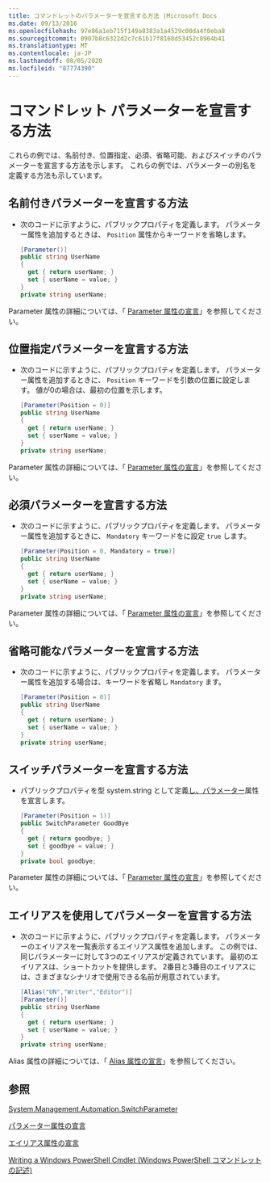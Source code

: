 ```yaml
---
title: コマンドレットのパラメーターを宣言する方法 |Microsoft Docs
ms.date: 09/13/2016
ms.openlocfilehash: 97e86a1eb715f149a8383a1a4529c00da4f0eba8
ms.sourcegitcommit: 0907b8c6322d2c7c61b17f8168d53452c8964b41
ms.translationtype: MT
ms.contentlocale: ja-JP
ms.lasthandoff: 08/05/2020
ms.locfileid: "87774390"
---
```

# <a name="how-to-declare-cmdlet-parameters"></a>コマンドレット パラメーターを宣言する方法

これらの例では、名前付き、位置指定、必須、省略可能、およびスイッチのパラメーターを宣言する方法を示します。 これらの例では、パラメーターの別名を定義する方法も示しています。

## <a name="how-to-declare-a-named-parameter"></a>名前付きパラメーターを宣言する方法

- 次のコードに示すように、パブリックプロパティを定義します。 パラメーター属性を追加するときは、 `Position` 属性からキーワードを省略します。

    ```csharp
    [Parameter()]
    public string UserName
    {
      get { return userName; }
      set { userName = value; }
    }
    private string userName;
    ```

Parameter 属性の詳細については、「 [Parameter 属性の宣言](./parameter-attribute-declaration.md)」を参照してください。

## <a name="how-to-declare-a-positional-parameter"></a>位置指定パラメーターを宣言する方法

- 次のコードに示すように、パブリックプロパティを定義します。 パラメーター属性を追加するときに、 `Position` キーワードを引数の位置に設定します。 値が0の場合は、最初の位置を示します。

    ```csharp
    [Parameter(Position = 0)]
    public string UserName
    {
      get { return userName; }
      set { userName = value; }
    }
    private string userName;
    ```

Parameter 属性の詳細については、「 [Parameter 属性の宣言](./parameter-attribute-declaration.md)」を参照してください。

## <a name="how-to-declare-a-mandatory-parameter"></a>必須パラメーターを宣言する方法

- 次のコードに示すように、パブリックプロパティを定義します。 パラメーター属性を追加するときに、 `Mandatory` キーワードをに設定 `true` します。

    ```csharp
    [Parameter(Position = 0, Mandatory = true)]
    public string UserName
    {
      get { return userName; }
      set { userName = value; }
    }
    private string userName;
    ```

Parameter 属性の詳細については、「 [Parameter 属性の宣言](./parameter-attribute-declaration.md)」を参照してください。

## <a name="how-to-declare-an-optional-parameter"></a>省略可能なパラメーターを宣言する方法

- 次のコードに示すように、パブリックプロパティを定義します。 パラメーター属性を追加する場合は、キーワードを省略し `Mandatory` ます。

    ```csharp
    [Parameter(Position = 0)]
    public string UserName
    {
      get { return userName; }
      set { userName = value; }
    }
    private string userName;
    ```

## <a name="how-to-declare-a-switch-parameter"></a>スイッチパラメーターを宣言する方法

- パブリックプロパティを型 system.string として定義[し、パラメーター](/dotnet/api/System.Management.Automation.SwitchParameter)属性を宣言します。

    ```csharp
    [Parameter(Position = 1)]
    public SwitchParameter GoodBye
    {
      get { return goodbye; }
      set { goodbye = value; }
    }
    private bool goodbye;
    ```

Parameter 属性の詳細については、「 [Parameter 属性の宣言](./parameter-attribute-declaration.md)」を参照してください。

## <a name="how-to-declare-a-parameter-with-aliases"></a>エイリアスを使用してパラメーターを宣言する方法

- 次のコードに示すように、パブリックプロパティを定義します。 パラメーターのエイリアスを一覧表示するエイリアス属性を追加します。 この例では、同じパラメーターに対して3つのエイリアスが定義されています。 最初のエイリアスは、ショートカットを提供します。 2番目と3番目のエイリアスには、さまざまなシナリオで使用できる名前が用意されています。

    ```csharp
    [Alias("UN","Writer","Editor")]
    [Parameter()]
    public string UserName
    {
      get { return userName; }
      set { userName = value; }
    }
    private string userName;
    ```

Alias 属性の詳細については、「 [Alias 属性の宣言](./alias-attribute-declaration.md)」を参照してください。

## <a name="see-also"></a>参照

[System.Management.Automation.SwitchParameter](/dotnet/api/System.Management.Automation.SwitchParameter)

[パラメーター属性の宣言](./parameter-attribute-declaration.md)

[エイリアス属性の宣言](./alias-attribute-declaration.md)

[Writing a Windows PowerShell Cmdlet (Windows PowerShell コマンドレットの記述)](./writing-a-windows-powershell-cmdlet.md)
